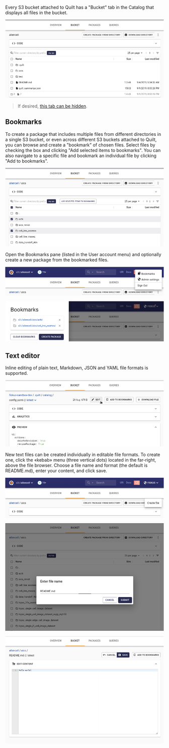 <!-- markdownlint-disable -->
Every S3 bucket attached to Quilt has a "Bucket" tab in the Catalog
that displays all files in the bucket.

![Files browser tab](../imgs/catalog-filesbrowser-tab.png)

> If desired, [this tab can be hidden](./Preferences.md).

## Bookmarks

To create a package that includes multiple files from different
directories in a single S3 bucket, or even across different S3
buckets attached to Quilt, you can browse and create a "bookmark"
of chosen files. Select files by checking the box and clicking "Add
selected items to bookmarks". You can also navigate to a specific
file and bookmark an individual file by clicking "Add to bookmarks".

![Select and add to bookmarks](../imgs/catalog-filesbrowser-addtobookmarks.png)

Open the Bookmarks pane (listed in the User account menu) and
optionally create a new package from the bookmarked files.

![Open bookmarks](../imgs/catalog-filesbrowser-bookmarksmenu.png)

![Browse bookmarks](../imgs/catalog-filesbrowser-bookmarkspane.png)

## Text editor

Inline editing of plain text, Markdown, JSON and YAML file formats
is supported.

![Edit button](../imgs/catalog-texteditor-edit.png)

New text files can be created individually in editable file formats.
To create one, click the «kebab» menu (three vertical dots) located
in the far-right, above the file browser. Choose a file name and
format (the default is README.md), enter your content, and click save.

![Open menu](../imgs/catalog-texteditor-create.png)

![Choose name](../imgs/catalog-texteditor-name.png)

![Edit file](../imgs/catalog-texteditor-main.png)

